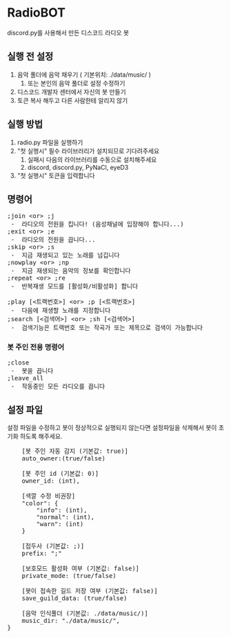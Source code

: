# RadioBOT
discord.py를 사용해서 만든 디스코드 라디오 봇

## 실행 전 설정
1. 음악 풀더에 음악 채우기 ( 기본위치: ./data/music/ )
    1. 또는 본인의 음악 풀더로 설정 수정하기
2. 디스코드 개발자 센터에서 자신의 봇 만들기
3. 토큰 복사 해두고 다른 사람한테 알리지 않기

## 실행 방법
1. radio.py 파일을 실행하기
2. "첫 실행시" 필수 라이브러리가 설치되므로 기다려주세요
    1. 실패시 다음의 라이브러리를 수동으로 설치해주세요
    2. discord, discord.py, PyNaCl, eyeD3
3. "첫 실행시" 토큰을 입력합니다

## 명령어
<pre>
;join &lt;or&gt; ;j
 -  라디오의 전원을 킵니다! (음성채널에 입장해야 합니다...)
;exit &lt;or&gt; ;e
 -  라디오의 전원을 끕니다...
;skip &lt;or&gt; ;s
 -  지금 재생되고 있는 노래를 넘깁니다
;nowplay &lt;or&gt; ;np
 -  지금 재생되는 음악의 정보를 확인합니다
;repeat &lt;or&gt; ;re
 -  반복재생 모드를 [활성화/비활성화] 합니다
 
;play &#91;&lt;트랙번호&gt;&#93; &lt;or&gt; ;p &#91;&lt;트랙번호&gt;&#93;
 -  다음에 재생할 노래를 지정합니다
;search &#91;&lt;검색어&gt;&#93; &lt;or&gt; ;sh &#91;&lt;검색어&gt;&#93;
 -  검색기능은 트랙번호 또는 작곡가 또는 제목으로 검색이 가능합니다
</pre>
### 봇 주인 전용 명령어
<pre>
;close
 -  봇을 끕니다
;leave_all
 -  작동중인 모든 라디오를 끕니다
</pre>

## 설정 파일
설정 파일을 수정하고 봇이 정상적으로 실행되지 않는다면
설정파일을 삭제해서 봇이 초기화 하도록 해주세요.
<pre>
    &#91;봇 주인 자동 감지 (기본값: true)&#93;
    auto_owner:(true/false)
    
    &#91;봇 주인 id (기본값: 0)&#93;
    owner_id: (int),
    
    &#91;색깔 수정 비권장&#93;
    "color": {
        "info": (int),
        "normal": (int),
        "warn": (int)
    }
    
    &#91;접두사 (기본값: ;)&#93;
    prefix: ";"
    
    &#91;보호모드 활성화 여부 (기본값: false)&#93;
    private_mode: (true/false)
    
    &#91;봇이 접속한 길드 저장 여부 (기본값: false)&#93;
    save_guild_data: (true/false)
    
    &#91;음악 인식풀더 (기본값: ./data/music/)&#93;
    music_dir: "./data/music/",
}
</pre>